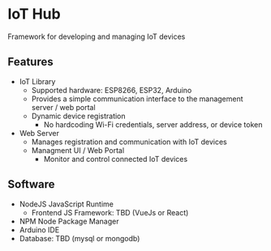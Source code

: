 # IoT Hub
Framework for developing and managing IoT devices

## Features
* IoT Library
    * Supported hardware: ESP8266,  ESP32, Arduino
    * Provides a simple communication interface to the management server / web portal
    * Dynamic device registration
        * No hardcoding Wi-Fi credentials, server address, or device token
* Web Server 
    * Manages registration and communication with IoT devices
    * Managment UI / Web Portal
        * Monitor and control connected IoT devices

## Software
* NodeJS JavaScript Runtime
    * Frontend JS Framework: TBD (VueJs or React)
* NPM Node Package Manager
* Arduino IDE
* Database: TBD (mysql or mongodb)
